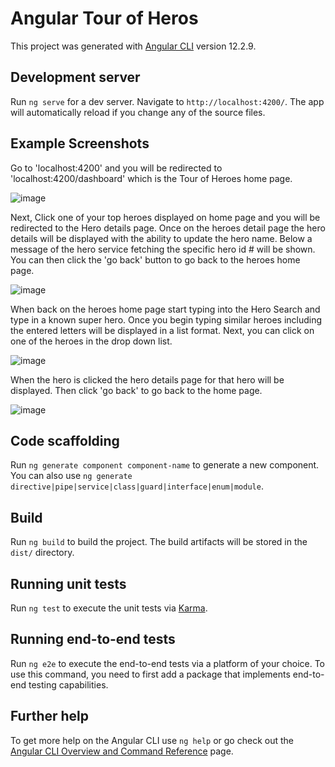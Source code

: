 # Angular Tour of Heros

This project was generated with [Angular CLI](https://github.com/angular/angular-cli) version 12.2.9.

## Development server

Run `ng serve` for a dev server. Navigate to `http://localhost:4200/`. The app will automatically reload if you change any of the source files.

## Example Screenshots

Go to 'localhost:4200' and you will be redirected to 'localhost:4200/dashboard' which is the Tour of Heroes home page. 

![image](https://user-images.githubusercontent.com/40038829/142356909-26281b3a-0eeb-44f6-861f-00a993588161.png)

Next, Click one of your top heroes displayed on home page and you will be redirected to the Hero details page. Once on the heroes detail page the hero details will be displayed with the ability to update the hero name. Below a message of the hero service fetching the specific hero id # will be shown. You can then click the 'go back' button to go back to the heroes home page.

![image](https://user-images.githubusercontent.com/40038829/142358284-9edaaa10-4f6c-4b23-8b09-d64635c075c7.png)

When back on the heroes home page start typing into the Hero Search and type in a known super hero. Once you begin typing similar heroes including the entered letters will be displayed in a list format. Next, you can click on one of the heroes in the drop down list.

![image](https://user-images.githubusercontent.com/40038829/142357665-3c7bea2b-e6ee-4843-9caf-266dc75f98f7.png)

When the hero is clicked the hero details page for that hero will be displayed. Then click 'go back' to go back to the home page.

![image](https://user-images.githubusercontent.com/40038829/142357860-179792d7-b586-4096-b598-6632a018f1c9.png)



## Code scaffolding

Run `ng generate component component-name` to generate a new component. You can also use `ng generate directive|pipe|service|class|guard|interface|enum|module`.

## Build

Run `ng build` to build the project. The build artifacts will be stored in the `dist/` directory.

## Running unit tests

Run `ng test` to execute the unit tests via [Karma](https://karma-runner.github.io).

## Running end-to-end tests

Run `ng e2e` to execute the end-to-end tests via a platform of your choice. To use this command, you need to first add a package that implements end-to-end testing capabilities.

## Further help

To get more help on the Angular CLI use `ng help` or go check out the [Angular CLI Overview and Command Reference](https://angular.io/cli) page.
